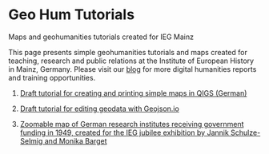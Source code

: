 # Geo Hum Tutorials
Maps and geohumanities tutorials created for IEG Mainz


This page presents simple geohumanities tutorials and maps created for teaching, research and public relations at the Institute of European History in Mainz, Germany. Please visit our [blog](https://dhlab.hypotheses.org/) for more digital humanities reports and training opportunities.


1. [Draft tutorial for creating and printing simple maps in QIGS (German)](https://pad.gwdg.de/s/rk6LpDw68#)

2. [Draft tutorial for editing geodata with Geojson.io](https://pad.gwdg.de/s/BJ3wudDaI#)

3. [Zoomable map of German research institutes receiving government funding in 1949, created for the IEG jubilee exhibition by Jannik Schulze-Selmig and Monika Barget](https://github.com/MonikaBarget/GeoHumTutorials/blob/master/qgis2web_IEG_jubilee_map/index.html)
